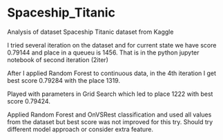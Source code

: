 # Spaceship_Titanic
Analysis of dataset Spaceship Titanic dataset from Kaggle 

I tried several iteration on the dataset and for current state we have score 0.79144
and place in a queueu is 1456. That is in the python jupyter notebook
of second iteration (2iter)

After I applied Random Forest to continuous data, in the 4th iteration 
I get best score 0.79284 with the place 1319.

Played with parameters in Grid Search which led to place 1222 with best score
0.79424.

Applied Random Forest and OnVSRest classification and used all values
from the dataset but best score was not improved for this try. Should try different model
approach or consider extra feature.

